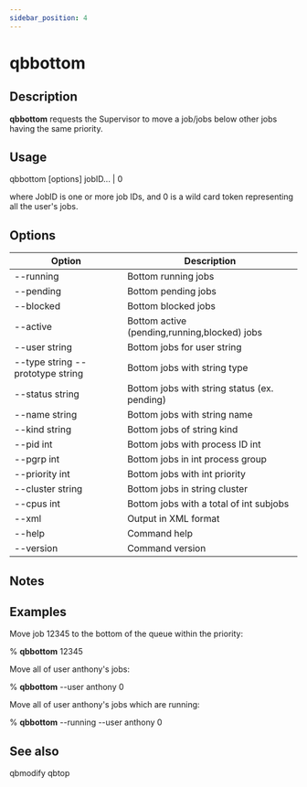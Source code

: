 ```yaml
---
sidebar_position: 4
---
```


# qbbottom

## Description
**qbbottom** requests the Supervisor to move a job/jobs below other jobs having the same priority.

## Usage 
qbbottom [options] jobID... | 0

where JobID is one or more job IDs, and 0 is a wild card token representing all the user's jobs.

## Options
| Option | Description |
| ---    | ---         |
| --running | Bottom running jobs |
| --pending | Bottom pending jobs |
| --blocked | Bottom blocked jobs |
| --active | Bottom active (pending,running,blocked) jobs |
| --user string | Bottom jobs for user string |
| --type string --prototype string | Bottom jobs with string type |
| --status string | Bottom jobs with string status (ex. pending) |
| --name string | Bottom jobs with string name |
| --kind string | Bottom jobs of string kind |
| --pid int | Bottom jobs with process ID int |
| --pgrp int | Bottom jobs in int process group |
| --priority int | Bottom jobs with int priority |
| --cluster string | Bottom jobs in string cluster |
| --cpus int | Bottom jobs with a total of int subjobs |
| --xml | Output in XML format |
| --help | Command help |
| --version | Command version |

## Notes
 

## Examples
Move job 12345 to the bottom of the queue within the priority:

% **qbbottom** 12345

Move all of user anthony's jobs:

% **qbbottom** --user anthony 0

Move all of user anthony's jobs which are running:

% **qbbottom** --running --user anthony 0

## See also
qbmodify
qbtop
